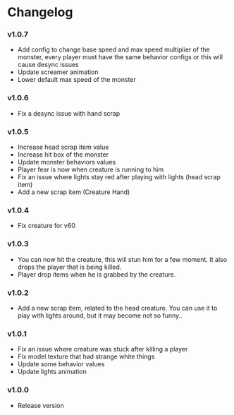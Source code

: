 # Changelog

### v1.0.7

- Add config to change base speed and max speed multiplier of the monster, every player must have the same behavior configs or this will cause desync issues
- Update screamer animation
- Lower default max speed of the monster

### v1.0.6

- Fix a desync issue with hand scrap

### v1.0.5

- Increase head scrap item value
- Increase hit box of the monster
- Update monster behaviors values
- Player fear is now when creature is running to him
- Fix an issue where lights stay red after playing with lights (head scrap item)
- Add a new scrap item (Creature Hand)

### v1.0.4

- Fix creature for v60

### v1.0.3

- You can now hit the creature, this will stun him for a few moment. It also drops the player that is being killed.
- Player drop items when he is grabbed by the creature.

### v1.0.2

- Add a new scrap item, related to the head creature. You can use it to play with lights around, but it may become not so funny..

### v1.0.1

- Fix an issue where creature was stuck after killing a player
- Fix model texture that had strange white things
- Update some behavior values
- Update lights animation


### v1.0.0

- Release version


